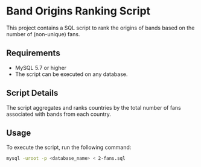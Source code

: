 # Band Origins Ranking Script

This project contains a SQL script to rank the origins of bands based on the number of (non-unique) fans.

## Requirements

- MySQL 5.7 or higher
- The script can be executed on any database.

## Script Details

The script aggregates and ranks countries by the total number of fans associated with bands from each country.

## Usage

To execute the script, run the following command:

```bash
mysql -uroot -p <database_name> < 2-fans.sql